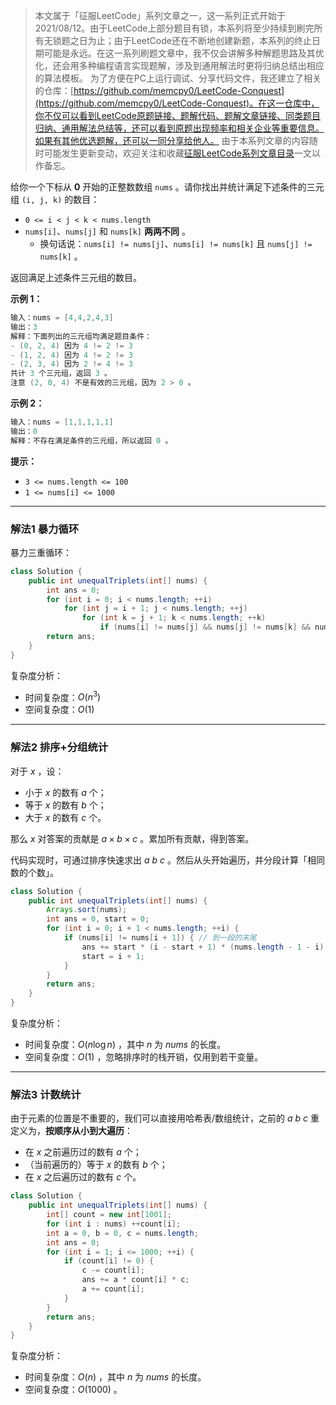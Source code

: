 > 本文属于「征服LeetCode」系列文章之一，这一系列正式开始于2021/08/12。由于LeetCode上部分题目有锁，本系列将至少持续到刷完所有无锁题之日为止；由于LeetCode还在不断地创建新题，本系列的终止日期可能是永远。在这一系列刷题文章中，我不仅会讲解多种解题思路及其优化，还会用多种编程语言实现题解，涉及到通用解法时更将归纳总结出相应的算法模板。
> <b></b>
> 为了方便在PC上运行调试、分享代码文件，我还建立了相关的仓库：[https://github.com/memcpy0/LeetCode-Conquest](https://github.com/memcpy0/LeetCode-Conquest)。在这一仓库中，你不仅可以看到LeetCode原题链接、题解代码、题解文章链接、同类题目归纳、通用解法总结等，还可以看到原题出现频率和相关企业等重要信息。如果有其他优选题解，还可以一同分享给他人。
> <b></b>
> 由于本系列文章的内容随时可能发生更新变动，欢迎关注和收藏[征服LeetCode系列文章目录](https://memcpy0.blog.csdn.net/article/details/119656559)一文以作备忘。

给你一个下标从 **0** 开始的正整数数组 `nums` 。请你找出并统计满足下述条件的三元组 `(i, j, k)` 的数目：
- `0 <= i < j < k < nums.length`
- `nums[i]`、`nums[j]` 和 `nums[k]` **两两不同** 。
    - 换句话说：`nums[i] != nums[j]`、`nums[i] != nums[k]` 且 `nums[j] != nums[k]` 。

返回满足上述条件三元组的数目。

**示例 1：**
```java
输入：nums = [4,4,2,4,3]
输出：3
解释：下面列出的三元组均满足题目条件：
- (0, 2, 4) 因为 4 != 2 != 3
- (1, 2, 4) 因为 4 != 2 != 3
- (2, 3, 4) 因为 2 != 4 != 3
共计 3 个三元组，返回 3 。
注意 (2, 0, 4) 不是有效的三元组，因为 2 > 0 。
```
**示例 2：**
```java
输入：nums = [1,1,1,1,1]
输出：0
解释：不存在满足条件的三元组，所以返回 0 。
```
**提示：**
- `3 <= nums.length <= 100`
- `1 <= nums[i] <= 1000`

---
### 解法1 暴力循环
暴力三重循环：
```java
class Solution {
    public int unequalTriplets(int[] nums) {
        int ans = 0;
        for (int i = 0; i < nums.length; ++i)
            for (int j = i + 1; j < nums.length; ++j)
                for (int k = j + 1; k < nums.length; ++k)
                    if (nums[i] != nums[j] && nums[j] != nums[k] && nums[i] != nums[k]) ++ans;
        return ans;
    }
}
```
复杂度分析：
- 时间复杂度：$O(n^3)$
- 空间复杂度：$O(1)$

---
### 解法2 排序+分组统计
对于 $x$ ，设：
- 小于 $x$ 的数有 $a$ 个；
- 等于 $x$ 的数有 $b$ 个；
- 大于 $x$ 的数有 $c$ 个。

那么 $x$ 对答案的贡献是 $a\times b \times c$ 。累加所有贡献，得到答案。

代码实现时，可通过排序快速求出 $a\ b\ c$ 。然后从头开始遍历，并分段计算「相同数的个数」。
```java
class Solution {
    public int unequalTriplets(int[] nums) {
        Arrays.sort(nums);
        int ans = 0, start = 0;
        for (int i = 0; i + 1 < nums.length; ++i) {
            if (nums[i] != nums[i + 1]) { // 到一段的末尾
                ans += start * (i - start + 1) * (nums.length - 1 - i);
                start = i + 1;
            }
        } 
        return ans;
    }
}
```
复杂度分析：
- 时间复杂度：$O(n\log n)$ ，其中 $n$ 为 $\textit{nums}$ 的长度。
- 空间复杂度：$O(1)$ ，忽略排序时的栈开销，仅用到若干变量。

---
### 解法3 计数统计
由于元素的位置是不重要的，我们可以直接用哈希表/数组统计，之前的 $a\ b\ c$ 重定义为，**按顺序从小到大遍历**：
- 在 $x$ 之前遍历过的数有 $a$ 个；
- （当前遍历的）等于 $x$ 的数有 $b$ 个；
- 在 $x$ 之后遍历过的数有 $c$ 个。

```java
class Solution {
    public int unequalTriplets(int[] nums) {
        int[] count = new int[1001];
        for (int i : nums) ++count[i];
        int a = 0, b = 0, c = nums.length;
        int ans = 0;
        for (int i = 1; i <= 1000; ++i) {
            if (count[i] != 0) {
                c -= count[i];
                ans += a * count[i] * c;
                a += count[i];
            }
        }
        return ans;
    }
}
```
复杂度分析：
- 时间复杂度：$O(n)$ ，其中 $n$ 为 $\textit{nums}$ 的长度。
- 空间复杂度：$O(1000)$ 。